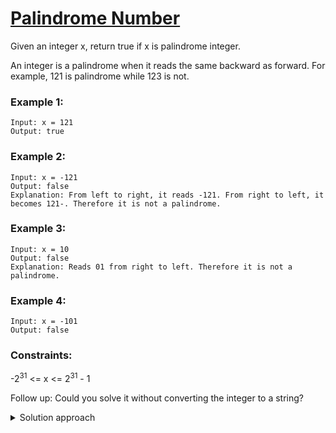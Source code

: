 # [Palindrome Number](https://leetcode.com/problems/palindrome-number/)

Given an integer x, return true if x is palindrome integer.

An integer is a palindrome when it reads the same backward as forward. For example, 121 is palindrome while 123 is not.

 

### Example 1:

    Input: x = 121
    Output: true

### Example 2:

    Input: x = -121
    Output: false
    Explanation: From left to right, it reads -121. From right to left, it becomes 121-. Therefore it is not a palindrome.

### Example 3:

    Input: x = 10
    Output: false
    Explanation: Reads 01 from right to left. Therefore it is not a palindrome.

### Example 4:

    Input: x = -101
    Output: false

 

### Constraints:

-2<sup>31</sup> <= x <= 2<sup>31</sup> - 1

 
Follow up: Could you solve it without converting the integer to a string?

<details>
  <summary>Solution approach</summary>
  Easiest way would be to convert to string and check if it is equal to its reverse. Without string conversion, we could instead build the reverse number by extracting one digit 
  at a time, then comparing to original number
</details>
